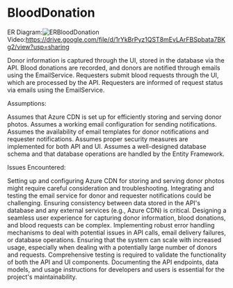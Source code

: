 # BloodDonation
ER Diagram:![ERBloodDonation](https://github.com/ecemutlu/BloodDonationSystem/assets/109739236/55256414-9494-423e-9178-a45b28f314ba)
Video:https://drive.google.com/file/d/1rYkBrPyz1QST8mEvLArFBSpbata7BKg2/view?usp=sharing

Donor information is captured through the UI, stored in the database via the API.
Blood donations are recorded, and donors are notified through emails using the EmailService.
Requesters submit blood requests through the UI, which are processed by the API.
Requesters are informed of request status via emails using the EmailService.

Assumptions:

Assumes that Azure CDN is set up for efficiently storing and serving donor photos.
Assumes a working email configuration for sending notifications.
Assumes the availability of email templates for donor notifications and requester notifications.
Assumes proper security measures are implemented for both API and UI.
Assumes a well-designed database schema and that database operations are handled by the Entity Framework.

Issues Encountered:

Setting up and configuring Azure CDN for storing and serving donor photos might require careful consideration and troubleshooting.
Integrating and testing the email service for donor and requester notifications could be challenging.
Ensuring consistency between data stored in the API's database and any external services (e.g., Azure CDN) is critical.
Designing a seamless user experience for capturing donor information, blood donations, and blood requests can be complex.
Implementing robust error handling mechanisms to deal with potential issues in API calls, email delivery failures, or database operations.
Ensuring that the system can scale with increased usage, especially when dealing with a potentially large number of donors and requests.
Comprehensive testing is required to validate the functionality of both the API and UI components.
Documenting the API endpoints, data models, and usage instructions for developers and users is essential for the project's maintainability.
